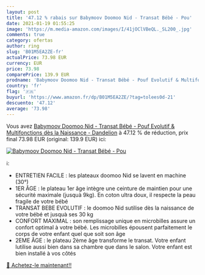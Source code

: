 ```yaml
---
layout: post
title: '47.12 % rabais sur Babymoov Doomoo Nid - Transat Bébé - Pou'
date: 2021-01-19 01:55:25
image: 'https://m.media-amazon.com/images/I/41jOClVBeQL._SL200_.jpg'
comments: true
category: ofertas
author: ring
slug: 'B01M5EA2ZE-fr'
actualPrice: 73.98 EUR
currency: EUR
price: 73.98
comparePrice: 139.9 EUR
prodname: 'Babymoov Doomoo Nid - Transat Bébé - Pouf Evolutif & Multifonctions dès la Naissance - Dandelion'
country: 'fr'
flag: '🇫🇷'
buyurl: 'https://www.amazon.fr/dp/B01M5EA2ZE/?tag=tolees0d-21'
descuento: '47.12'
average: '73.98'
---
```


Vous avez [Babymoov Doomoo Nid - Transat Bébé - Pouf Evolutif & Multifonctions dès la Naissance - Dandelion](https://www.amazon.fr/dp/B01M5EA2ZE/?tag=tolees0d-21)  à  47.12 % de réduction, prix final  73.98 EUR (original: 139.9 EUR) ici:

[![Babymoov Doomoo Nid - Transat Bébé - Pou](https://m.media-amazon.com/images/I/41jOClVBeQL._SL200_.jpg)](https://www.amazon.fr/dp/B01M5EA2ZE/?tag=tolees0d-21)

ℹ️:

- ENTRETIEN FACILE : les plateaux doomoo Nid se lavent en machine (30°)
- 1ER ÂGE : le plateau 1er âge intègre une ceinture de maintien pour une sécurité maximale (jusquà 9kg). En coton ultra doux, il respecte la peau fragile de votre bébé
- TRANSAT BEBE EVOLUTIF : le doomoo Nid sutilise dès la naissance de votre bébé et jusquà ses 30 kg
- CONFORT MAXIMAL : son remplissage unique en microbilles assure un confort optimal à votre bébé. Les microbilles épousent parfaitement le corps de votre enfant quel que soit son âge
- 2EME ÂGE : le plateau 2ème âge transforme le transat. Votre enfant lutilise aussi bien dans sa chambre que dans le salon. Votre enfant est bien installé à vos côtés

[🛒 Achetez-le maintenant!!](https://www.amazon.fr/dp/B01M5EA2ZE/?tag=tolees0d-21)
